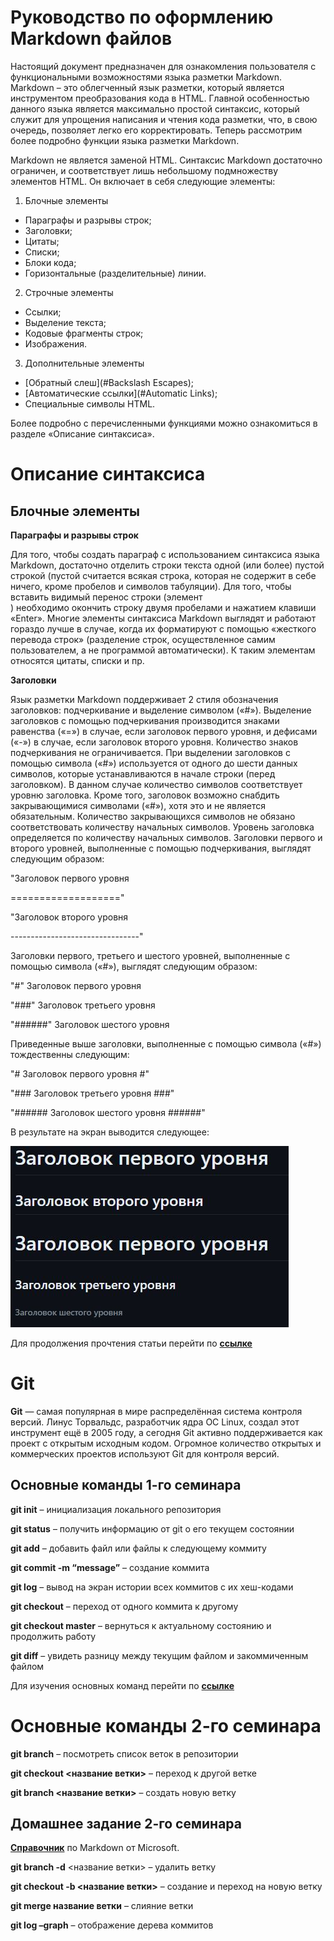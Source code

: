 # Руководство по оформлению Markdown файлов

Настоящий документ предназначен для ознакомления пользователя с функциональными возможностями языка разметки Markdown. Markdown – это облегченный язык разметки, который является инструментом преобразования кода в HTML. Главной особенностью данного языка является максимально простой синтаксис, который служит для упрощения написания и чтения кода разметки, что, в свою очередь, позволяет легко его корректировать. Теперь рассмотрим более подробно функции языка разметки Markdown.

Markdown не является заменой HTML. Синтаксис Markdown достаточно ограничен, и соответствует лишь небольшому подмножеству элементов HTML. Он включает в себя следующие элементы:

1. Блочные элементы
* Параграфы и разрывы строк;
* Заголовки;
* Цитаты;
* Списки;
* Блоки кода;
* Горизонтальные (разделительные) линии.

2. Строчные элементы
* Ссылки;
* Выделение текста;
* Кодовые фрагменты строк;
* Изображения.

3. Дополнительные элементы
* [Обратный слеш](#Backslash Escapes);
* [Автоматические ссылки](#Automatic Links);
* Специальные символы HTML.

Более подробно с перечисленными функциями можно ознакомиться в разделе «Описание синтаксиса».

# Описание синтаксиса

## Блочные элементы 

**Параграфы и разрывы строк**

Для того, чтобы создать параграф с использованием синтаксиса языка Markdown, достаточно отделить строки текста одной (или более) пустой строкой (пустой считается всякая строка, которая не содержит в себе ничего, кроме пробелов и символов табуляции). Для того, чтобы вставить видимый перенос строки (элемент <br/>) необходимо окончить строку двумя пробелами и нажатием клавиши «Enter». Многие элементы синтаксиса Markdown выглядят и работают гораздо лучше в случае, когда их форматируют с помощью «жесткого перевода строк» (разделение строк, осуществленное самим пользователем, а не программой автоматически). К таким элементам относятся цитаты, списки и пр.

**Заголовки**

Язык разметки Markdown поддерживает 2 стиля обозначения заголовков: подчеркивание и выделение символом («#»). Выделение заголовков с помощью подчеркивания производится знаками равенства («=») в случае, если заголовок первого уровня, и дефисами («-») в случае, если заголовок второго уровня. Количество знаков подчеркивания не ограничивается. При выделении заголовков с помощью символа («#») используется от одного до шести данных символов, которые устанавливаются в начале строки (перед заголовком). В данном случае количество символов соответствует уровню заголовка. Кроме того, заголовок возможно снабдить закрывающимися символами («#»), хотя это и не является обязательным. Количество закрывающихся символов не обязано соответствовать количеству начальных символов. Уровень заголовка определяется по количеству начальных символов.
Заголовки первого и второго уровней, выполненные с помощью подчеркивания, выглядят следующим образом:

"Заголовок первого уровня

==================="

"Заголовок второго уровня

--------------------------------"

Заголовки первого, третьего и шестого уровней, выполненные с помощью символа («#»), выглядят следующим образом:

"#"  Заголовок первого уровня

"###" Заголовок третьего уровня

"######" Заголовок шестого уровня

Приведенные выше заголовки, выполненные с помощью символа («#») тождественны следующим:

"#  Заголовок первого уровня #"

"### Заголовок третьего уровня ###"

"###### Заголовок шестого уровня ######"

В результате на экран выводится следующее:

![Картинка заголовков](1.jpg)

Для продолжения прочтения статьи перейти по **[ссылке](https://gist.github.com/Jekins/2bf2d0638163f1294637#заголовок-первого-уровня)**


# Git

**Git** — самая популярная в мире распределённая система контроля версий. Линус Торвальдс, разработчик ядра ОС Linux, создал этот инструмент ещё в 2005 году, а сегодня Git активно поддерживается как проект с открытым исходным кодом. Огромное количество открытых и коммерческих проектов используют Git для контроля версий.

## Основные команды 1-го семинара

**git init** – инициализация локального репозитория

**git status** – получить информацию от git о его текущем состоянии

**git add** – добавить файл или файлы к следующему коммиту

**git commit -m “message”** – создание коммита

**git log** – вывод на экран истории всех коммитов с их хеш-кодами

**git checkout** – переход от одного коммита к другому

**git checkout master** – вернуться к актуальному состоянию и продолжить работу

**git diff** – увидеть разницу между текущим файлом и закоммиченным файлом

Для изучения основных команд перейти по **[ссылке](https://habr.com/ru/companies/ruvds/articles/599929/)**

# Основные команды 2-го семинара

**git branch** – посмотреть список веток в репозитории

**git checkout <название ветки>** – переход к другой ветке

**git branch <название ветки>** – создать новую ветку

## Домашнее задание 2-го семинара

**[Справочник](https://docs.microsoft.com/ru-ru/contribute/markdown-reference)** по Markdown от Microsoft.

**git branch -d** <название ветки> – удалить ветку

**git checkout -b <название ветки>** – создание и переход на новую ветку

**git merge название ветки** – слияние ветки

**git log –graph** – отображение дерева коммитов


